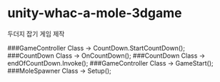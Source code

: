 # unity-whac-a-mole-3dgame
두더지 잡기 게임 제작


###GameController Class -> CountDown.StartCountDown();
###CountDown Class -> OnCountDown();
###CountDown Class -> endOfCountDown.Invoke();
###GameController Class -> GameStart();
###MoleSpawner Class -> Setup();
